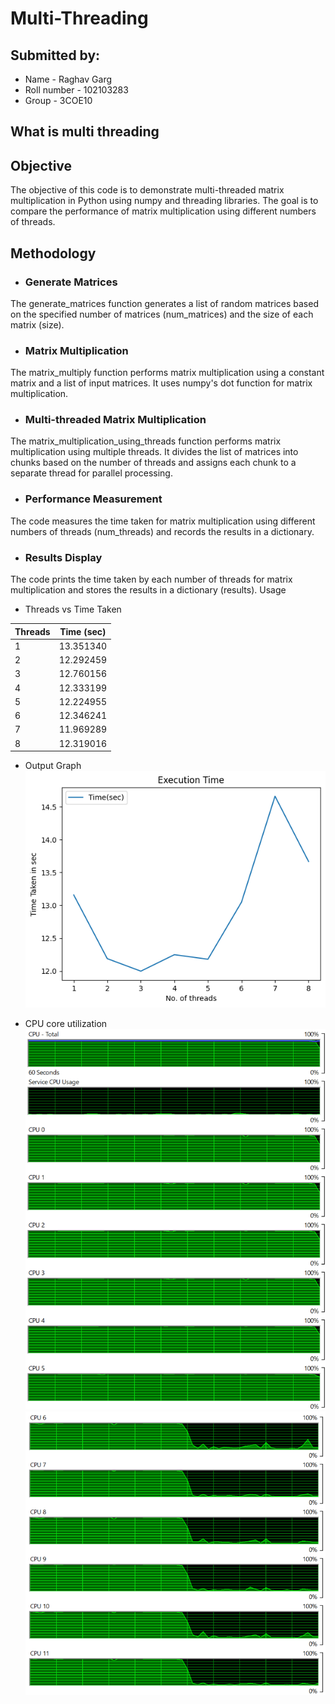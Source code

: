 # Multi-Threading
## Submitted by:
- Name - Raghav Garg
- Roll number - 102103283
- Group - 3COE10

## What is multi threading



## Objective
The objective of this code is to demonstrate multi-threaded matrix multiplication in Python using numpy and threading libraries. The goal is to compare the performance of matrix multiplication using different numbers of threads.

## Methodology
- ### Generate Matrices
The generate_matrices function generates a list of random matrices based on the specified number of matrices (num_matrices) and the size of each matrix (size).

- ### Matrix Multiplication
The matrix_multiply function performs matrix multiplication using a constant matrix and a list of input matrices. It uses numpy's dot function for matrix multiplication.

- ### Multi-threaded Matrix Multiplication
The matrix_multiplication_using_threads function performs matrix multiplication using multiple threads. It divides the list of matrices into chunks based on the number of threads and assigns each chunk to a separate thread for parallel processing.

- ### Performance Measurement
The code measures the time taken for matrix multiplication using different numbers of threads (num_threads) and records the results in a dictionary.

- ### Results Display
The code prints the time taken by each number of threads for matrix multiplication and stores the results in a dictionary (results).
Usage

- Threads vs Time Taken

| Threads | Time (sec) |
| ------- | ---------- |
| 1       | 13.351340  |
| 2       | 12.292459  |
| 3       | 12.760156  |
| 4       | 12.333199  |
| 5       | 12.224955  |
| 6       | 12.346241  |
| 7       | 11.969289  |
| 8       | 12.319016  |

- Output Graph
![Output Graph](ExecutionTime.png)

- CPU core utilization
![](CPU0_5.png)
![](CPU6_11.png)